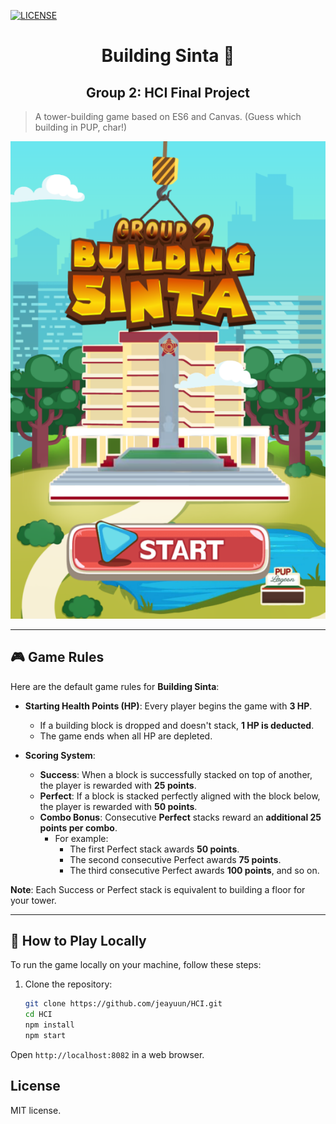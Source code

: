 [![LICENSE](https://img.shields.io/badge/license-MIT-blue.svg)](LICENSE)

<h1 align="center">Building Sinta 🍃</h1>
<h2 align="center">Group 2: HCI Final Project</h2>

> A tower-building game based on ES6 and Canvas. (Guess which building in PUP, char!)

<p align="center">
  <img src="sneakpeek.png" alt="Sneak Peek of Building Sinta"/>
</p>

---

## 🎮 Game Rules

Here are the default game rules for **Building Sinta**:

- **Starting Health Points (HP)**: Every player begins the game with **3 HP**. 
  - If a building block is dropped and doesn't stack, **1 HP is deducted**. 
  - The game ends when all HP are depleted.

- **Scoring System**:
  - **Success**: When a block is successfully stacked on top of another, the player is rewarded with **25 points**.
  - **Perfect**: If a block is stacked perfectly aligned with the block below, the player is rewarded with **50 points**.
  - **Combo Bonus**: Consecutive **Perfect** stacks reward an **additional 25 points per combo**. 
    - For example:
      - The first Perfect stack awards **50 points**.
      - The second consecutive Perfect awards **75 points**.
      - The third consecutive Perfect awards **100 points**, and so on.

**Note**: Each Success or Perfect stack is equivalent to building a floor for your tower.

---

## 🚀 How to Play Locally

To run the game locally on your machine, follow these steps:

1. Clone the repository:
   ```bash
   git clone https://github.com/jeayuun/HCI.git
   cd HCI
   npm install
   npm start
   ```
Open `http://localhost:8082` in a web browser.

## License

MIT license.
